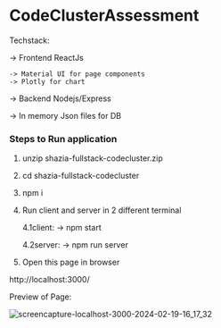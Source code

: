 # CodeClusterAssessment

Techstack:

-> Frontend ReactJs

    -> Material UI for page components
    -> Plotly for chart
    
-> Backend Nodejs/Express

-> In memory Json files for DB

### Steps to Run application

1. unzip shazia-fullstack-codecluster.zip
2. cd shazia-fullstack-codecluster
3. npm i
4. Run client and server in 2 different terminal

    4.1client:
    -> npm start

    4.2server:
    -> npm run server

5. Open this page in browser
   
http://localhost:3000/


Preview of Page:

![screencapture-localhost-3000-2024-02-19-16_17_32](https://github.com/Subhadra-21/CodeClusterAssessment/assets/59275926/b14e3c09-7017-4e12-b417-e2638057b233)

